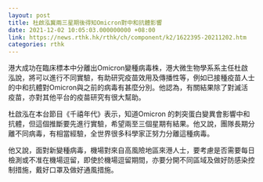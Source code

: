 ```yaml
---
layout: post
title: 杜啟泓冀兩三星期後得知Omicron對中和抗體影響
date: 2021-12-02 10:05:03.000000000 +08:00
link: https://news.rthk.hk/rthk/ch/component/k2/1622395-20211202.htm
categories: rthk
---
```


港大成功在臨床標本中分離出Omicron變種病毒株，港大微生物學系系主任杜啟泓說，將可以進行不同實驗，有助研究疫苗效用及傳播性等，例如已接種疫苗人士的中和抗體對Omicron與之前的病毒有甚麼分別。他認為，有關結果除了對滅活疫苗，亦對其他平台的疫苗研究有很大幫助。

杜啟泓在本台節目《千禧年代》表示，知道Omicron 的刺突蛋白變異會影響中和抗體，但這個推斷要先進行實驗，希望兩至三個星期有結果。他又說，團隊長期分離不同病毒，有相當經驗，全世界很多科學家正努力分離這種病毒。 

他又說，面對新變種病毒，機場對來自高風險地區來港人士，要考慮是否需要每日檢測或不准在機場逗留，即使於機場逗留期間，亦要分開不同區域及做好防感染控制措施，戴好口罩及做好通風措施。
